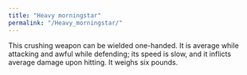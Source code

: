 ```yaml
---
title: "Heavy morningstar"
permalink: "/Heavy_morningstar/"
---
```


This crushing weapon can be wielded one-handed. It is average while
attacking and awful while defending; its speed is slow, and it inflicts
average damage upon hitting. It weighs six pounds.